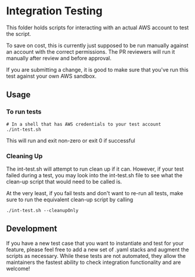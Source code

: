# Integration Testing

This folder holds scripts for interacting with an actual AWS account to test the script.

To save on cost, this is currently just supposed to be run manually against an account with
the correct permissions.  The PR reviewers will run it manually after review and before approval.

If you are submitting a change, it is good to make sure that you've run this test against your own AWS sandbox.

## Usage

### To run tests

```shell
# In a shell that has AWS credentials to your test account
./int-test.sh
```

This will run and exit non-zero or exit 0 if successful

### Cleaning Up

The int-test.sh will attempt to run clean up if it can.  However, if your test failed during a test, you may look into the int-test.sh file to see what the clean-up script that would need to be called is.

At the very least, if you fail tests and don't want to re-run all tests, make sure to run the equivalent clean-up script by calling

```shell
./int-test.sh --cleanupOnly
```

## Development

If you have a new test case that you want to instantiate and test for your feature, please feel free to add a new set of .yaml stacks and augment the scripts as necessary.  While these tests are not automated, they allow the maintainers the fastest ability to check integration functionality
and are welcome!
